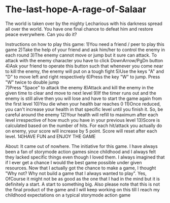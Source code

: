 # The-last-hope-A-rage-of-Salaar

The world is taken over by the mighty Lecharious with his darkness spread all over the world. You have one final chance to defeat him and restore peace everywhere. Can you do it?


Instructions on how to play this game:
            1)You need a friend / peer to play this game
            2)Take the help of your friend and ask him/her to control the enemy in each round
            3)The enemy cannot move or jump but it sure can attack. To attack with the enemy character you have to click DownArrow/PgDn button
            4)Ask your friend to operate this button such that whenever you come near to kill the enemy, the enemy will put on a tough  fight
            5)Use the keys "A" and "D" to move left and right respectively
            6)Press the key "W" to jump. Press "W" twice to double jump	 
            7)Press "Space" to attack the enemy
            8)Attack and kill the enemy in the given time to clear and move to next level
            9)If the timer runs out and the enemy is still alive then you will lose and have to start the game again from the first level
            10)You die when your health bar reaches 0
            11)Once reduced, you can't increase your health in that specific level until you finish it. So, be careful around the enemy
            12)Your health will refill to maximum after each level irrespective of how much you have in your previous level
            13)Score is calculated based on the number of hits. For each hit/attack you actually do on enemy, your score will increase by 5 point. Score will reset after each level.
            14)HAVE FUN and ENJOY THE GAME



            
About:
    It came out of nowhere. The initiative for this game. I have always been a fan of storymode action games since childhood and I always felt they lacked specific things even though I loved them. I always imagined that if I ever get a chance I would the best game possible under given resources. Now that I actually got the chance to make a game, I thought "Why not? Why not build a game that I always wanted to play". Yes, OfCourse it might not be as good as the one that I had in the mind but it is definitely a start. A start to something big. Also please note that this is not the final product of the game and I will keep working on this till I reach my childhood expectations on a typical storymode action game
